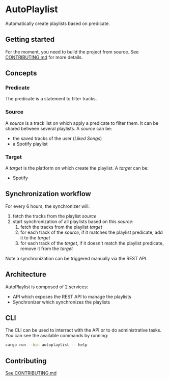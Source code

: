 # AutoPlaylist

Automatically create playlists based on predicate.

## Getting started

For the moment, you need to build the project from source. See [CONTRIBUTING.md](CONTRIBUTING.md) for more details.

## Concepts

### Predicate

The predicate is a statement to filter tracks.

### Source

A *source* is a track list on which apply a predicate to filter them. It can be shared between several playlists.
A *source* can be:
- the saved tracks of the user (*Liked Songs*)
- a Spotify playlist

### Target

A *target* is the platform on which create the playlist.
A *target* can be:
- Spotify

## Synchronization workflow

For every 6 hours, the synchronizer will:
1. fetch the tracks from the playlist *source*
2. start synchronization of all playlists based on this *source*:
   1. fetch the tracks from the playlist *target*
   2. for each track of the *source*, if it matches the playlist predicate, add it to the *target*
   3. for each track of the *target*, if it doesn't match the playlist predicate, remove it from the *target*

Note a synchronization can be triggered manually via the REST API.

## Architecture

AutoPlaylist is composed of 2 services:
- API which exposes the REST API to manage the playlists
- Synchronizer which synchronizes the playlists

## CLI

The CLI can be used to interract with the API or to do administrative tasks.
You can see the available commands by running:
```bash
cargo run --bin autoplaylist -- help
```

## Contributing

[See CONTRIBUTING.md](CONTRIBUTING.md)
